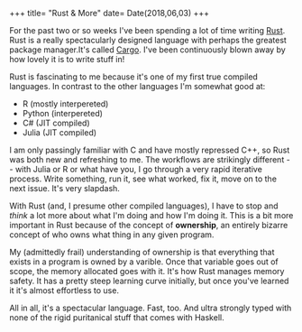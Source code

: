 +++
title= "Rust & More"
date= Date(2018,06,03)
+++

For the past two or so weeks I've been spending a lot of time writing [Rust](https://www.rust-lang.org/). Rust is a really spectacularly designed language with perhaps the greatest package manager.It's called [Cargo](https://crates.io/). I've been continuously blown away by how lovely it is to write stuff in!

Rust is fascinating to me because it's one of my first true compiled languages. In contrast to the other languages I'm somewhat good at:

* R (mostly interpereted)
* Python (interpereted)
* C# (JIT compiled)
* Julia (JIT compiled)

I am only passingly familiar with C and have mostly repressed C++, so Rust was both new and refreshing to me. The workflows are strikingly different -- with Julia or R or what have you, I go through a very rapid iterative process. Write something, run it, see what worked, fix it, move on to the next issue. It's very slapdash.

With Rust (and, I presume other compiled languages), I have to stop and _think_ a lot more about what I'm doing and how I'm doing it. This is a bit more important in Rust because of the concept of __ownership__, an entirely bizarre concept of who owns what thing in any given program.

My (admittedly frail) understanding of ownership is that everything that exists in a program is owned by a varible. Once that variable goes out of scope, the memory allocated goes with it. It's how Rust manages memory safety. It has a pretty steep learning curve initially, but once you've learned it it's almost effortless to use. 

All in all, it's a spectacular language. Fast, too. And ultra strongly typed with none of the rigid puritanical stuff that comes with Haskell.